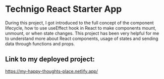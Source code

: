 # Technigo React Starter App

During this project, I got introduced to the full concept of the component lifecycle, how to use useEffect hook in React to make components mount, unmount, or when state changes. This project has been very helpful for me to understand more about React components, usage of states and sending data through functions and props.

## Link to my deployed project: 

https://my-happy-thoughts-place.netlify.app/




